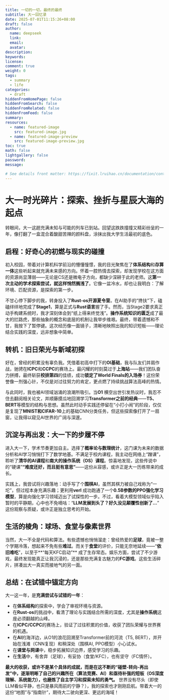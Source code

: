 ```yaml
---
title: 一切的一切，最终的最终
subtitle: 大一回忆录
date: 2025-07-01T11:15:26+08:00
draft: false
author:
  name: deepseek
  link:
  email:
  avatar:
description:
keywords:
license:
comment: true
weight: 0
tags:
  - summary
  - life
categories:
  - draft
hiddenFromHomePage: false
hiddenFromSearch: false
hiddenFromRelated: false
hiddenFromFeed: false
summary:
resources:
  - name: featured-image
    src: featured-image.jpg
  - name: featured-image-preview
    src: featured-image-preview.jpg
toc: true
math: false
lightgallery: false
password:
message:

# See details front matter: https://fixit.lruihao.cn/documentation/content-management/introduction/#front-matter
---
```


<!--more-->

# 大一时光碎片：探索、挫折与星辰大海的起点

转眼间，大一这趟充满未知与可能的列车已到站。回望这跌跌撞撞又精彩纷呈的一年，像打翻了一盒混合着酸甜苦辣的颜料盘，涂抹出我大学生活最初的底色。

## 启程：好奇心的初燃与现实的碰撞

初入校园，带着对计算机科学前沿的懵懂憧憬，我的目光聚焦在了**体系结构**和**存算一体**这些听起来就充满未来感的方向。怀着一腔热情去探索，却发现学校在这方面的资源尚显薄弱——无论是CS还是微电子方向，都缺少深耕于此的老师。这**第一次主动的学术探索尝试，就这样悄然搁浅了**。它像一盆冷水，却也让我明白：了解环境、匹配资源，是探索的第一步。

不甘心停下脚步的我，转身投入了**Rust-os开源夏令营**。在AI助手的“搀扶”下，磕磕绊绊地完成了**Stage1**，算是正式与**Rust语言**握了手。然而，当Stage2要求真正动手构建系统时，我才深刻体会到“纸上得来终觉浅”。**操作系统知识的匮乏**成了最大的拦路虎，那些抽象的概念和底层的机制让我举步维艰。最终，带着遗憾和不甘，我按下了暂停键。这次经历像一面镜子，清晰地映照出我的知识短板——理论结合实践的深度，远非想象中简单。

## 转机：旧日荣光与新域初探

好在，曾经的积累没有辜负我。凭借着初高中打下的**OI基础**，我与队友们并肩作战，驰骋在**ICPC**和**CCPC**的赛场上。最闪耀的时刻莫过于**上海站**——我们团队奋力拼搏，最终斩获**校排第四**的佳绩，成功**锁定了World Finals的入场券**！这份荣誉像一剂强心针，不仅是对过往努力的肯定，更点燃了持续挑战算法高峰的热情。

与此同时，我也被AI领域汹涌的浪潮所吸引。当**O1** 横空出世引发热议时，我忍不住去翻阅相关论文，并顺藤摸瓜地回溯学习**Transformer之前的经典**——**T5、BERT**等模型的结构与思想。虽然此时动手实践还停留在“小打小闹”的阶段，仅仅是复现了**MNIST和CIFAR-10**上的基础CNN分类任务，但这些探索像打开了一扇窗，让我得以窥见AI世界的广阔与深邃。

## 沉淀与再出发：大一下的步履不停

进入大一下，学术节奏更加自主。选择了**概率论与数理统计**，这门课为未来的数据分析和AI学习悄悄打下了数学地基。不满足于校内课程，我主动在网络上“蹭课”，聆听了**清华的AI课程**和**南大的操作系统（OS）课程**。惊喜地发现，这些传说中的“硬课”**“难度还好，而且挺有意思”**——这份从容感，或许正是大一历练带来的成长。

实践上，我尝试将兴趣落地：动手写了个**围棋AI**，虽然其棋力被自己戏称为“一坨”，但过程本身充满乐趣；更利用**verl** 成功跑通了一个**0.5B参数的PPO强化学习模型**，算是向强化学习领域迈出了试探性的一步。不过，看着大模型领域似乎陷入暂时的平静期，心中也不免嘀咕：“**LLM发展到头了？好久没见颠覆性创新了…**” 这份观察与质疑，或许正是独立思考的开始。

## 生活的棱角：球场、食堂与像素世界

当然，大一不全是代码和算法。有些遗憾也悄悄溜走：曾经热爱的**足球**，竟被一整个学期冷落，想起来不免有些**难过**。而关于**食堂**的评价，只能无奈地延续——“**依旧难吃**”，以至于**“每天KFC启动”** 成了生存常态。娱乐方面，尝试了不少游戏，最终发现能真正让我沉浸的，还是那些充满复古魅力的**FC游戏**。这些生活碎片，拼凑出大一真实而接地气的另一面。

## 总结：在试错中锚定方向

大一这一年，是**充满尝试与试错的一年**：
*   在**体系结构**的探索中，学会了审视环境与资源。
*   在**Rust-os**的挑战中，看清了理论与实践结合所需的深度，尤其是**操作系统**这座必须翻越的山峰。
*   在**ICPC/CCPC**的赛场上，验证了过往积累的价值，收获了团队荣耀与世界赛的机遇。
*   在**AI**的海洋边，从O1的浪花回溯至Transformer前的河流（T5, BERT），并开始在浅滩（CNN复现）和稍深处（围棋AI, PPO模型）小心试水。
*   在**课堂与网课**中，稳步拓展知识边界，感受学习的乐趣。
*   在**生活**中，有舍弃（足球），有妥协（食堂/KFC），也有坚守（FC情怀）。

**最大的收获，或许不是某个具体的成就，而是在这不断的“碰壁-转向-再出发”中，逐渐明晰了自己的兴趣所在（算法竞赛、AI）和亟待补强的短板（OS深度理解、系统能力），也磨炼了自主学习和探索未知的勇气。** 世界没有尽头（即使LLM看似平静，也只是暴风雨前的宁静？），我的探索也才刚刚启航。带着大一的这份“地图”与“指南针”，期待大二驶向更深、更远的海域！
